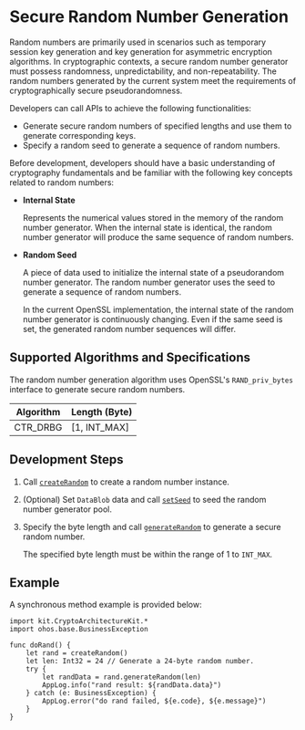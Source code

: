 # Secure Random Number Generation

Random numbers are primarily used in scenarios such as temporary session key generation and key generation for asymmetric encryption algorithms. In cryptographic contexts, a secure random number generator must possess randomness, unpredictability, and non-repeatability. The random numbers generated by the current system meet the requirements of cryptographically secure pseudorandomness.

Developers can call APIs to achieve the following functionalities:

- Generate secure random numbers of specified lengths and use them to generate corresponding keys.
- Specify a random seed to generate a sequence of random numbers.

Before development, developers should have a basic understanding of cryptography fundamentals and be familiar with the following key concepts related to random numbers:

- **Internal State**

  Represents the numerical values stored in the memory of the random number generator. When the internal state is identical, the random number generator will produce the same sequence of random numbers.

- **Random Seed**

  A piece of data used to initialize the internal state of a pseudorandom number generator. The random number generator uses the seed to generate a sequence of random numbers.

  In the current OpenSSL implementation, the internal state of the random number generator is continuously changing. Even if the same seed is set, the generated random number sequences will differ.

## Supported Algorithms and Specifications

The random number generation algorithm uses OpenSSL's `RAND_priv_bytes` interface to generate secure random numbers.

| Algorithm | Length (Byte) |
| --------- | ------------- |
| CTR_DRBG  | [1, INT_MAX]  |

## Development Steps

1. Call [`createRandom`](../../../../API_Reference/source_en/apis/CryptoArchitectureKit/cj-apis-crypto.md#func-createrandom) to create a random number instance.

2. (Optional) Set `DataBlob` data and call [`setSeed`](../../../../API_Reference/source_en/apis/CryptoArchitectureKit/cj-apis-crypto.md#func-setseeddatablob) to seed the random number generator pool.

3. Specify the byte length and call [`generateRandom`](../../../../API_Reference/source_en/apis/CryptoArchitectureKit/cj-apis-crypto.md#func-generaterandomint32) to generate a secure random number.

   The specified byte length must be within the range of 1 to `INT_MAX`.

## Example

A synchronous method example is provided below:

<!-- compile -->

```cangjie
import kit.CryptoArchitectureKit.*
import ohos.base.BusinessException

func doRand() {
    let rand = createRandom()
    let len: Int32 = 24 // Generate a 24-byte random number.
    try {
        let randData = rand.generateRandom(len)
        AppLog.info("rand result: ${randData.data}")
    } catch (e: BusinessException) {
        AppLog.error("do rand failed, ${e.code}, ${e.message}")
    }
}
```